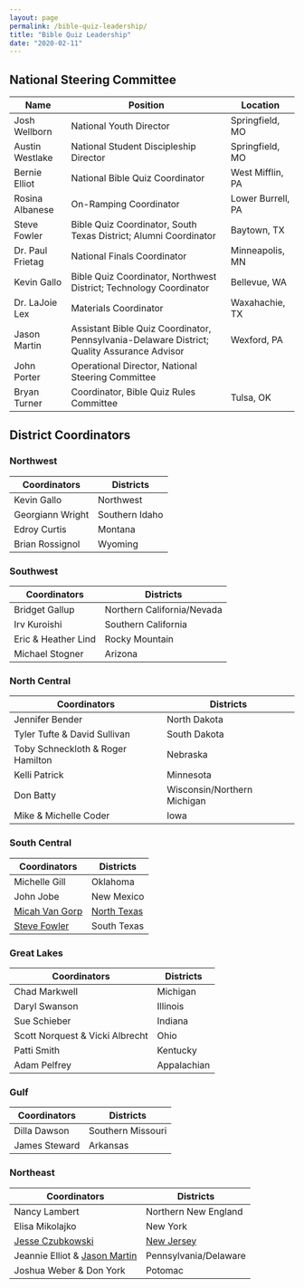 ```yaml
---
layout: page
permalink: /bible-quiz-leadership/
title: "Bible Quiz Leadership"
date: "2020-02-11"
---
```


## National Steering Committee

| Name             | Position                                                                                    | Location          |
| ---------------- | ------------------------------------------------------------------------------------------- | ----------------- |
| Josh Wellborn    | National Youth Director                                                                     | Springfield, MO   |
| Austin Westlake  | National Student Discipleship Director                                                      | Springfield, MO   |
| Bernie Elliot    | National Bible Quiz Coordinator                                                             | West Mifflin, PA  |
| Rosina Albanese  | On-Ramping Coordinator                                                                      | Lower Burrell, PA |
| Steve Fowler     | Bible Quiz Coordinator, South Texas District; Alumni Coordinator                            | Baytown, TX       |
| Dr. Paul Frietag | National Finals Coordinator                                                                 | Minneapolis, MN   |
| Kevin Gallo      | Bible Quiz Coordinator, Northwest District; Technology Coordinator                          | Bellevue, WA      |
| Dr. LaJoie Lex   | Materials Coordinator                                                                       | Waxahachie, TX    |
| Jason Martin     | Assistant Bible Quiz Coordinator, Pennsylvania-Delaware District; Quality Assurance Advisor | Wexford, PA       |
| John Porter      | Operational Director, National Steering Committee                                           |                   |
| Bryan Turner     | Coordinator, Bible Quiz Rules Committee                                                     | Tulsa, OK         |

## District Coordinators

### Northwest

| Coordinators     | Districts      |
| ---------------- | -------------- |
| Kevin Gallo      | Northwest      |
| Georgiann Wright | Southern Idaho |
| Edroy Curtis     | Montana        |
| Brian Rossignol  | Wyoming        |

### Southwest

| Coordinators        | Districts                  |
| ------------------- | -------------------------- |
| Bridget Gallup      | Northern California/Nevada |
| Irv Kuroishi        | Southern California        |
| Eric & Heather Lind | Rocky Mountain             |
| Michael Stogner     | Arizona                    |

### North Central

| Coordinators                      | Districts                   |
| --------------------------------- | --------------------------- |
| Jennifer Bender                   | North Dakota                |
| Tyler Tufte & David Sullivan      | South Dakota                |
| Toby Schneckloth & Roger Hamilton | Nebraska                    |
| Kelli Patrick                     | Minnesota                   |
| Don Batty                         | Wisconsin/Northern Michigan |
| Mike & Michelle Coder             | Iowa                        |

### South Central

| Coordinators                            | Districts                              |
| --------------------------------------- | -------------------------------------- |
| Michelle Gill                           | Oklahoma                               |
| John Jobe                               | New Mexico                             |
| [Micah Van Gorp](info@northtexasbq.com) | [North Texas](http://northtexasbq.com) |
| [Steve Fowler](slf1106@aol.com)         | South Texas                            |

### Great Lakes

| Coordinators                    | Districts   |
| ------------------------------- | ----------- |
| Chad Markwell                   | Michigan    |
| Daryl Swanson                   | Illinois    |
| Sue Schieber                    | Indiana     |
| Scott Norquest & Vicki Albrecht | Ohio        |
| Patti Smith                     | Kentucky    |
| Adam Pelfrey                    | Appalachian |

### Gulf

| Coordinators  | Districts         |
| ------------- | ----------------- |
| Dilla Dawson  | Southern Missouri |
| James Steward | Arkansas          |

### Northeast

| Coordinators                                                  | Districts                      |
| ------------------------------------------------------------- | ------------------------------ |
| Nancy Lambert                                                 | Northern New England           |
| Elisa Mikolajko                                               | New York                       |
| [Jesse Czubkowski](jesseczubkowski@gmail.com)                 | [New Jersey](http://njbq.org/) |
| Jeannie Elliot & [Jason Martin](jasonbradleymartin@gmail.com) | Pennsylvania/Delaware          |
| Joshua Weber & Don York                                       | Potomac                        |
